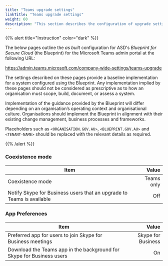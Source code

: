 ```yaml
---
title: "Teams upgrade settings"
linkTitle: "Teams upgrade settings"
weight: 60
description: "This section describes the configuration of upgrade settings within Microsoft Teams associated with systems built according to guidance in ASD's Blueprint for Secure Cloud."
---
```


{{% alert title="Instruction" color="dark" %}}

The below pages outline the *as built* configuration for ASD's *Blueprint for Secure Cloud* (the Blueprint) for the Microsoft Teams admin portal at the following URL:

<https://admin.teams.microsoft.com/company-wide-settings/teams-upgrade>

The settings described on these pages provide a baseline implementation for a system configured using the Blueprint. Any implementation implied by these pages should not be considered as prescriptive as to how an organisation must scope, build, document, or assess a system.

Implementation of the guidance provided by the Blueprint will differ depending on an organisation’s operating context and organisational culture. Organisations should implement the Blueprint in alignment with their existing change management, business processes and frameworks.

Placeholders such as `<ORGANISATION.GOV.AU>`, `<BLUEPRINT.GOV.AU>` and `<TENANT-NAME>` should be replaced with the relevant details as required.

{{% /alert %}}

### Coexistence mode

| Item                                                                  |      Value |
| --------------------------------------------------------------------- | ---------: |
| Coexistence mode                                                      | Teams only |
| Notify Skype for Business users that an upgrade to Teams is available |        Off |

### App Preferences

| Item                                                                  |              Value |
| --------------------------------------------------------------------- | -----------------: |
| Preferred app for users to join Skype for Business meetings           | Skype for Business |
| Download the Teams app in the background for Skype for Business users |                 On |
